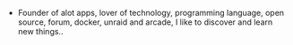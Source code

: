 - Founder of alot apps, lover of technology, programming language, open source, forum, docker, unraid and arcade, I like to discover and learn new things..
  <br>





































































































































































































































































































































































































































































































































































































































































































































